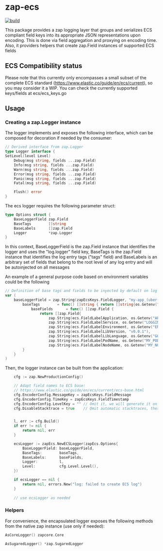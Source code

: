 # zap-ecs

[![build](https://github.com/lggomez/zap-ecs/actions/workflows/build.yml/badge.svg)](https://github.com/lggomez/zap-ecs/actions/workflows/build.yml)

This package provides a zap logging layer that groups and serializes ECS compliant field keys into its appropriate JSON representations upon encoding. This is done via field aggregation and proxying on encoding time. Also, it providers helpers that create zap.Field instances of supported ECS fields

## ECS Compatibility status

Please note that this currently only encompasses a small subset of the complete ECS standard (https://www.elastic.co/guide/en/ecs/current), so you may consider it a WIP. You can check the currently supported keys/fields at ecs/ecs_keys.go

## Usage

### Creating a zap.Logger instance

The logger implements and exposes the following interface, which can be composed for decoration if needed by the consumer:

```go
// Derived interface from zap.Logger
type Logger interface {
SetLevel(level Level)
	Debug(msg string, fields ...zap.Field)
	Info(msg string, fields ...zap.Field)
	Warn(msg string, fields ...zap.Field)
	Error(msg string, fields ...zap.Field)
	Panic(msg string, fields ...zap.Field)
	Fatal(msg string, fields ...zap.Field)

	Flush() error
}
```

The ecs logger requires the following parameter struct:

```go
type Options struct {
    BaseLoggerField zap.Field
    BaseTags        []string
    BaseLabels      []zap.Field
    Logger          *zap.Logger
}
```

In this context, BaseLoggerField is the zap.Field instance that identifies the logger and uses the "log.logger" field key, BaseTags is the zap.Field instance that identifies the log entry tags ("tags" field) and BaseLabels is an arbitrary set of fields that belong to the root level of any log entry and will be autoinjected on all messages

An example of a general purpose code based on environment variables could be the following

```go
// Definition of base tags and fields to be inyected by default on log entries
var (
    baseLoggerField = zap.String(zapEcsKeys.FieldLogger, "my-app_(uber-go/zap)")
        baseTags        = func() []string { return []string{os.Getenv("ENVIRONMENT")} }
            baseFields      = func() []zap.Field {
                return []zap.Field{
                    zap.String(ecs.FieldLabelApplication, os.Getenv("APPLICATION_NAME")),
                    zap.String(ecs.FieldLabelService, os.Getenv("LOGGING_SERVICE_NAME")),
                    zap.String(ecs.FieldLabelEnvironment, os.Getenv("ENVIRONMENT")),
                    zap.String(ecs.FieldLabelLibVersion, "v0.0.1"),
                    zap.String(ecs.FieldLabelLibLanguage, os.Getenv("GO_VERSION")),
                    zap.String(ecs.FieldLabelPodName, os.Getenv("MY_POD_NAME")),
                    zap.String(ecs.FieldLabelNodeName, os.Getenv("MY_NODE_NAME")),
        }
    }
)
```

Then, the logger instance can be built from the application:

```go
	cfg := zap.NewProductionConfig()

    // Adapt field names to ECS base:
    // https://www.elastic.co/guide/en/ecs/current/ecs-base.html
    cfg.EncoderConfig.MessageKey = zapEcsKeys.FieldMessage
    cfg.EncoderConfig.TimeKey = zapEcsKeys.FieldTimestamp
    cfg.EncoderConfig.LevelKey = "" // Omit it, we will generate it on our own (it conflicts with the ECS ObjectEncoder)
    cfg.DisableStacktrace = true    // Omit automatic stacktraces, these should be emitted by the recovery middleware


	l, err := cfg.Build()
	if err != nil {
		return nil, err
	}

	ecsLogger := zapEcs.NewECSLogger(zapEcs.Options{
		BaseLoggerField: baseLoggerField,
		BaseTags:        baseTags,
		BaseLabels:      baseFields,
		Logger:          l,
		Level:           cfg.Level.Level(),
	})

	if ecsLogger == nil {
	    return nil, errors.New("log: failed to create ECS log")
	}
	
	// use ecsLogger as needed
```

### Helpers

For convenience, the encapsulated logger exposes the following methods from the native zap instance (use only if needed):

```go
AsCoreLogger() zapcore.Core

AsSugaredLogger() *zap.SugaredLogger
```

